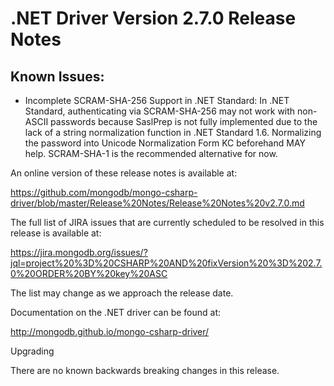 # .NET Driver Version 2.7.0 Release Notes

## Known Issues:
* Incomplete SCRAM-SHA-256 Support in .NET Standard: In .NET Standard, authenticating via SCRAM-SHA-256 may not work with non-ASCII passwords because SaslPrep is not fully implemented due to the lack of a string normalization function in .NET Standard 1.6. Normalizing the password into Unicode Normalization Form KC beforehand MAY help. SCRAM-SHA-1 is the recommended alternative for now.

An online version of these release notes is available at:

https://github.com/mongodb/mongo-csharp-driver/blob/master/Release%20Notes/Release%20Notes%20v2.7.0.md

The full list of JIRA issues that are currently scheduled to be resolved in this release is available at:

https://jira.mongodb.org/issues/?jql=project%20%3D%20CSHARP%20AND%20fixVersion%20%3D%202.7.0%20ORDER%20BY%20key%20ASC

The list may change as we approach the release date.

Documentation on the .NET driver can be found at:

http://mongodb.github.io/mongo-csharp-driver/

Upgrading

There are no known backwards breaking changes in this release.
